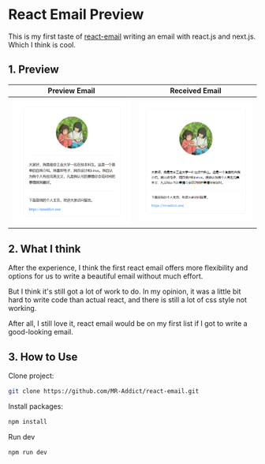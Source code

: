 # React Email Preview

This is my first taste of [react-email](https://react.email/) writing an email with react.js and next.js. Which I think is cool.

## 1. Preview

|         Preview Email          |        Received Email        |
| :----------------------------: | :--------------------------: |
| ![Preview](images/preview.png) | ![Actual](images/actual.png) |

## 2. What I think

After the experience, I think the first react email offers more flexibility and options for us to write a beautiful email without much effort.

But I think it's still got a lot of work to do. In my opinion, it was a little bit hard to write code than actual react, and there is still a lot of css style not working.

After all, I still love it, react email would be on my first list if I got to write a good-looking email.

## 3. How to Use

Clone project:

```bash
git clone https://github.com/MR-Addict/react-email.git
```

Install packages:

```bash
npm install
```

Run dev

```bash
npm run dev
```

